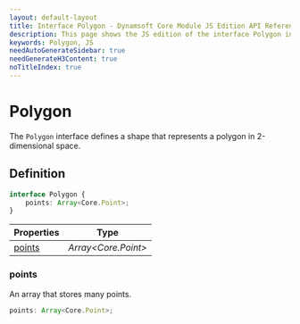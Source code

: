 ```yaml
---
layout: default-layout
title: Interface Polygon - Dynamsoft Core Module JS Edition API Reference
description: This page shows the JS edition of the interface Polygon in Dynamsoft Core Module.
keywords: Polygon, JS
needAutoGenerateSidebar: true
needGenerateH3Content: true
noTitleIndex: true
---
```


# Polygon

The `Polygon` interface defines a shape that represents a polygon in 2-dimensional space.

## Definition

```typescript
interface Polygon {
    points: Array<Core.Point>;
}
```

| Properties | Type |
|---------- | ---- |
| [points](#points) | *Array\<Core.Point>* |

### points

An array that stores many points.

```typescript
points: Array<Core.Point>;
```
